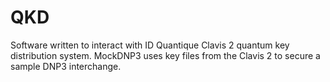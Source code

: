 # QKD
Software written to interact with ID Quantique Clavis 2 quantum key distribution system. MockDNP3 uses key files from the Clavis 2 to secure a sample DNP3 interchange.
